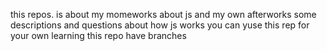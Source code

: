 this repos.
is about my momeworks about js and my own afterworks
some descriptions and questions about how js works
you can yuse this rep for your own learning
this repo have branches
